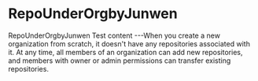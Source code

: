 # RepoUnderOrgbyJunwen
RepoUnderOrgbyJunwen
Test content ---When you create a new organization from scratch, it doesn't have any repositories associated with it. At any time, all members of an organization can add new repositories, and members with owner or admin permissions can transfer existing repositories.

